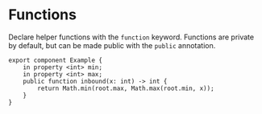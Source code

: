 <!-- Copyright © SixtyFPS GmbH <info@slint.dev> ; SPDX-License-Identifier: MIT -->
# Functions

Declare helper functions with the `function` keyword.
Functions are private by default, but can be made public with the `public` annotation.

```slint,no-preview
export component Example {
    in property <int> min;
    in property <int> max;
    public function inbound(x: int) -> int {
        return Math.min(root.max, Math.max(root.min, x));
    }
}
```
